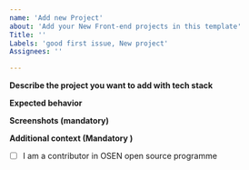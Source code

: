 ```yaml
---
name: 'Add new Project'
about: 'Add your New Front-end projects in this template'
Title: ''
Labels: 'good first issue, New project'
Assignees: ''

---
```


**Describe the project you want to add with tech stack**
<!-- A clear and concise description of what the bug is. -->

**Expected behavior**
<!-- A clear and concise description of what you expected to happen. -->

**Screenshots (mandatory)**
<!-- Please , add screenshots to help explain your problem. -->

**Additional context (Mandatory )**
<!--Are you attending OSEN Code Collab Carnival 2023?  --> 
- [ ] I am a contributor in OSEN open source programme


<!-- [X] - put a cross/X inside [] to check the  appropriate box -->
